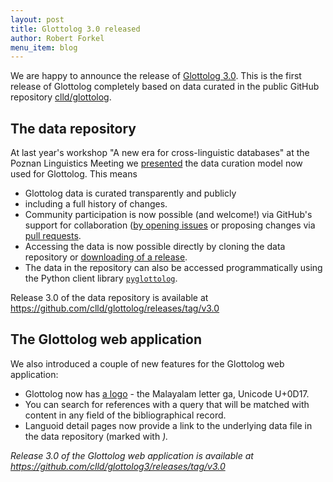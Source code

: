 ```yaml
---
layout: post
title: Glottolog 3.0 released
author: Robert Forkel
menu_item: blog
---
```


We are happy to announce the release of [Glottolog 3.0](http://glottolog.org).
This is the first release of Glottolog completely based on data curated in the
public GitHub repository [clld/glottolog](https://github.com/clld/glottolog).

## The data repository

At last year's workshop "A new era for cross-linguistic databases" at the Poznan Linguistics Meeting we [presented](/docs/poznan/glottolog-3-0.pdf)
the data curation model now used for Glottolog. This means
- Glottolog data is curated transparently and publicly
- including a full history of changes.
- Community participation is now possible (and welcome!) via GitHub's 
  support for collaboration ([by opening issues](https://github.com/clld/glottolog/issues) or proposing changes via 
  [pull requests](https://help.github.com/articles/creating-a-pull-request-from-a-fork/).
- Accessing the data is now possible directly by cloning the data repository or [downloading of a release](https://github.com/clld/glottolog/releases).
- The data in the repository can also be accessed programmatically using the
  Python client library [`pyglottolog`](https://github.com/clld/glottolog#the-python-client-library-pyglottolog).

Release 3.0 of the data repository is available at 
https://github.com/clld/glottolog/releases/tag/v3.0


## The Glottolog web application

We also introduced a couple of new features for the Glottolog web application:
- Glottolog now has [a logo](http://glottolog.org/static/glottolog_logo.png) - the Malayalam letter ga, Unicode U+0D17.
- You can search for references with a query that will be matched with content in any field of the bibliographical record.
- Languoid detail pages now provide a link to the underlying data file in the data repository (marked with <i class="icon-pencil">).

Release 3.0 of the Glottolog web application is available at
https://github.com/clld/glottolog3/releases/tag/v3.0
